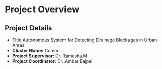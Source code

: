 # Project Overview 

## Project Details
- Title:Autonomous System for Detecting Drainage Blockages in Urban Areas
- **Cluster Name:** Comm.
- **Project Supervisor:** Dr. Ramesha.M  
- **Project Coordinator:** Dr. Ambar Bajpai  


